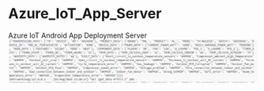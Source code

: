 # Azure_IoT_App_Server
Azure IoT Android App Deployment Server
![image](354843606-8c648f96-5b88-426e-9f63-b856ffe85e47.png)


